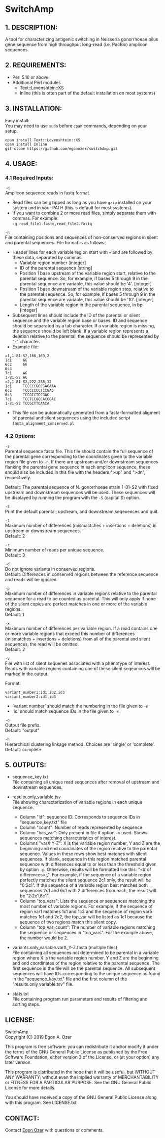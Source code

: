 # SwitchAmp

## 1. DESCRIPTION:  
A tool for characterizing antigenic switching in Neisseria gonorrhoeae pilus gene sequence from high throughput long-read (i.e. PacBio) amplicon sequences.

## 2. REQUIREMENTS: 
 
* Perl 5.10 or above
* Additional Perl modules 
  * Text::Levenshtein::XS
  * Inline (this is often part of the default installation on most systems)
	  
## 3. 	INSTALLATION:
Easy install:  
You may need to use `sudo` before `cpan` commands, depending on your setup.

	cpan install Text::Levenshtein::XS  
	cpan install Inline
	git clone https://github.com/egonozer/switchAmp.git
	

## 4. USAGE:
### 4.1 Required Inputs:
`-q`  
Amplicon sequence reads in fastq format.  

* Read files can be gzipped as long as you have `gzip` installed on your system and in your PATH (this is default for most systems).  
* If you want to combine 2 or more read files, simply separate them with commas. For example:  
`-q read_file1.fastq,read_file2.fastq`  

`-n`  
File containing positions and sequences of non-conserved regions in silent and parental sequences. File format is as follows:  

* Header lines for each variable region start with `=` and are followed by these data, separated by commas:
  * Variable region number [integer]
  * ID of the parental sequence [string]
  * Position 1 base upstream of the variable region start, relative to the parental sequence. So, for example, if bases 5 through 9 in the parental sequence are variable, this value should be '4'. [integer]
  * Position 1 base downstream of the variable region stop, relative to the parental sequence. So, for example, if bases 5 through 9 in the parental sequence are variable, this value should be '10'. [integer]
  * Length of the variable region in the parental sequence, in bp [integer]
* Subsequent lines should include the ID of the parental or silent sequence and the variable region base or bases. ID and sequence should be separated by a tab character. If a variable region is missing, the sequence should be left blank. If a variable region represents a deletion relative to the parental, the sequence should be represented by "-" character.
* Example file:

```
=1,1-81-S2,166,169,2
1c1     GG
6c2     GG
6c3     
7c1     AG
1-81-S2 AG
=2,1-81-S2,222,235,12
1c1     TCCCCCGCCGACAAA
6c2     TCCCCCCCTCCGAC
6c3     TCCGCCTCCGAC
7c1     TCCTCCGCCACCGAC
1-81-S2 TCCGCTTCAACA
```
* This file can be automatically generated from a fasta-formatted aligment of parental and silent sequences using the included script `fasta_alignment_conserved.pl`

### 4.2 Options:
`-s`  
Parental sequence fasta file. This file should contain the full sequence of the parental gene corresponding to the coordinates given to the variable region file given to `-n`. If there are upstream and/or downstream sequences flanking the parental gene sequence in each amplicon sequence, these should also be included in this file with the headers ">up" and ">dn", respectively.

Default: The parental sequence of N. gonorrhoeae strain 1-81-S2 with fixed upstream and downstream sequences will be used. These sequences will be displayed by running the program with the `-S` (capital S) option.

`-S`  
Print the default parental, upstream, and downstream seqeuences and quit.

`-t`  
Maximum number of differences (mismactches + insertions + deletions) in upstream or downstream sequences.  
Default: 2

`-r`  
Minimum number of reads per unique sequence.  
Default: 3

`-d`  
Do not ignore variants in conserved regions.  
Default: Differences in conserved regions between the reference sequence and reads will be ignored.

`-p`  
Maximum number of differences in variable regions relative to the parental sequence for a read to be counted as parental. This will only apply if none of the silent copies are perfect matches in one or more of the variable regions.  
Default: 1

`-x`  
Maximum number of differences per variable region. If a read contains one or more variable regions that exceed this number of differences (mismatches + insertions + deletions) from all of the parental and silent sequences, the read will be omitted.  
Default: 2

`-v`  
File with list of silent sequenes associated with a phenotype of interest. Reads with variable regions containing one of these silent seqeunces will be marked in the output.

Format:

```
variant_number1:id1,id2,id3
variant_number2:id1,id3
```
* 'variant number' should match the numbering in the file given to `-n`
* 'id' should match sequence IDs in the file given to `-n`

`-o`  
Output file prefix.  
Default: "output"

`-h`  
Hierarchical clustering linkage method. Choices are 'single' or 'complete'.  
Default: complete

## 5. OUTPUTS:
* sequence_key.txt  
File containing all unique read sequences after removal of upstream and downstream sequences.

* results.only_variable.tsv  
File showing characterization of variable regions in each unique sequence.
  * Column "id": sequence ID. Corresponds to sequence IDs in "sequence_key.txt" file
  * Column "count": Number of reads represented by sequence
  * Column "has_var": Only present in file if option `-v` used. Shows sequences matching characteristics of interest.
  * Columns "varX:Y-Z": X is the variable region number, Y and Z are the beginning and end coordinates of the region relative to the parental sequence. Values in these rows show best matches with silent sequences. If blank, sequence in this region matched parental sequence with differences equal to or less than the threshold given by option `-p`. Otherwise, results will be formatted like this: "<# of differences>:<sequenceID1>,<sequenceID2>". For example, if the sequence of a variable region perfectly matches the silent sequence 2c1 only, the result will be "0:2c1". If the sequence of a variable region best matches both sequences 2c1 and 6c1 with 2 differences from each, the result will be "2:2c1,6c1". 
  * Column "top_vars": Lists the sequence or sequences matching the most number of variable regions. For example, if the sequence of region var1 matches 1c1 and 1c3 and the sequence of region var5 matches 1c1 and 2c2, the top_var will be listed as 1c1 because the sequence of two regions match this silent copy. 
  * Column "top_var_count": The number of variable regions matching the sequence or sequences in "top_vars". For the example above, the number would be 2.

* variants.only_variable.varX_Y-Z.fasta (multiple files)  
File containing all sequences not determined to be parental in a variable region where X is the variable region number, Y and Z are the beginning and end coordinates of the region relative to the parental sequence. The first sequence in the file will be the parental sequence. All subsequent sequences will have IDs corresponding to the unique sequence as found in the "sequence_key.txt" file and the first column of the "results.only_variable.tsv" file. 

* stats.txt  
File containing program run parameters and results of filtering and sorting steps.

## LICENSE:

SwitchAmp  
Copyright (C) 2019 Egon A. Ozer

This program is free software: you can redistribute it and/or modify
it under the terms of the GNU General Public License as published by
the Free Software Foundation, either version 3 of the License, or
(at your option) any later version.

This program is distributed in the hope that it will be useful,
but WITHOUT ANY WARRANTY; without even the implied warranty of
MERCHANTABILITY or FITNESS FOR A PARTICULAR PURPOSE.  See the
GNU General Public License for more details.

You should have received a copy of the GNU General Public License
along with this program.  See LICENSE.txt

## CONTACT:

Contact [Egon Ozer](e-ozer@northwestern.edu) with questions or comments.
   
